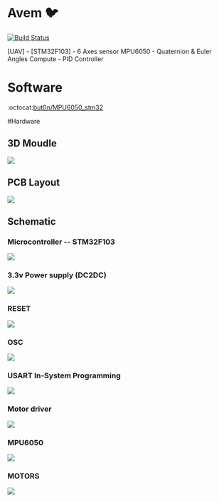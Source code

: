 # Avem :bird:
[![Build Status](https://travis-ci.org/[YOUR_GITHUB_USERNAME]/[YOUR_PROJECT_NAME].png)](https://travis-ci.org/[YOUR_GITHUB_USERNAME]/[YOUR_PROJECT_NAME])

[UAV] - [STM32F103] - 6 Axes sensor MPU6050 - Quaternion &amp; Euler Angles Compute - PID Controller

# Software

:octocat:[but0n/MPU6050_stm32](https://github.com/but0n/MPU6050_stm32)

#Hardware

## 3D Moudle

![](rm_img/PCB/3D.png)

## PCB Layout

![](rm_img/PCB/pcb.png)

## Schematic

### Microcontroller -- STM32F103
![](rm_img/stm32.png)

### 3.3v Power supply (DC2DC)
![](rm_img/1117.png)

### RESET
![](rm_img/reset.png)

### OSC
![](rm_img/osc.png)

### USART In-System Programming
![](rm_img/usart.png)

### Motor driver
![](rm_img/l9110.png)

### MPU6050
![](rm_img/mpu6050.png)

### MOTORS
![](rm_img/motors.png)
